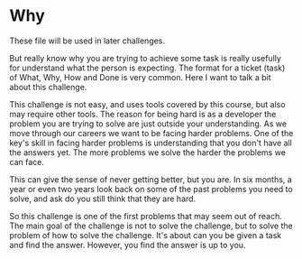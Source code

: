 # Why

These file will be used in later challenges.

But really know why you are trying to achieve some task is really usefully for understand what the person is expecting.
The format for a ticket (task) of What, Why, How and Done is very common. 
Here I want to talk a bit about this challenge.

This challenge is not easy, and uses tools covered by this course, but also may require other tools.
The reason for being hard is as a developer the problem you are trying to solve are just outside your understanding.
As we move through our careers we want to be facing harder problems.
One of the key's skill in facing harder problems is understanding that you don't have all the answers yet.
The more problems we solve the harder the problems we can face. 

This can give the sense of never getting better, but you are. 
In six months, a year or even two years look back on some of the past problems you need to solve, and ask do you still think that they are hard.

So this challenge is one of the first problems that may seem out of reach. 
The main goal of the challenge is not to solve the challenge, but to solve the problem of how to solve the challenge.
It's about can you be given a task and find the answer.
However, you find the answer is up to you.

